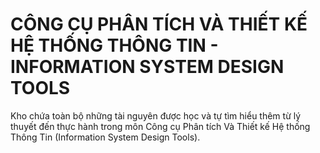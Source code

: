 # CÔNG CỤ PHÂN TÍCH VÀ THIẾT KẾ HỆ THỐNG THÔNG TIN - INFORMATION SYSTEM DESIGN TOOLS

Kho chứa toàn bộ những tài nguyên được học và tự tìm hiểu thêm từ lý thuyết đến thực hành trong môn Công cụ Phân tích Và Thiết kế Hệ thống Thông Tin (Information System Design Tools).
